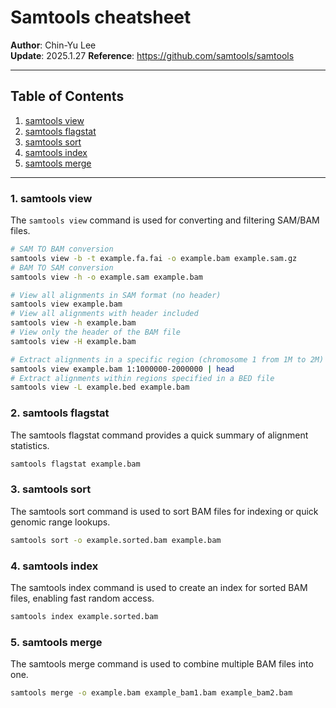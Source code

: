 # Samtools cheatsheet

**Author**: Chin-Yu Lee  
**Update**: 2025.1.27
**Reference**: https://github.com/samtools/samtools

---

## Table of Contents
1. [samtools view](#1-samtools-view)
2. [samtools flagstat](#2-samtools-flagstat)
3. [samtools sort](#3-samtools-sort)
4. [samtools index](#4-samtools-index)
5. [samtools merge](#5-samtools-merge)

---

### 1. samtools view
The `samtools view` command is used for converting and filtering SAM/BAM files. 

```bash
# SAM TO BAM conversion
samtools view -b -t example.fa.fai -o example.bam example.sam.gz
# BAM TO SAM conversion
samtools view -h -o example.sam example.bam

# View all alignments in SAM format (no header)
samtools view example.bam
# View all alignments with header included
samtools view -h example.bam
# View only the header of the BAM file
samtools view -H example.bam

# Extract alignments in a specific region (chromosome 1 from 1M to 2M)
samtools view example.bam 1:1000000-2000000 | head
# Extract alignments within regions specified in a BED file
samtools view -L example.bed example.bam
```

### 2. samtools flagstat
The samtools flagstat command provides a quick summary of alignment statistics.

```bash
samtools flagstat example.bam
```

### 3. samtools sort
The samtools sort command is used to sort BAM files for indexing or quick genomic range lookups.

```bash
samtools sort -o example.sorted.bam example.bam
```

### 4. samtools index
The samtools index command is used to create an index for sorted BAM files, enabling fast random access.

```bash
samtools index example.sorted.bam
```

### 5. samtools merge
The samtools merge command is used to combine multiple BAM files into one.

```bash
samtools merge -o example.bam example_bam1.bam example_bam2.bam
```